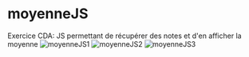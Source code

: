 # moyenneJS
Exercice CDA: JS permettant de récupérer des notes et d'en afficher la moyenne
![moyenneJS1](https://github.com/Camille-Durand/CoursJS/assets/75265358/e7c33600-9325-4b49-b61a-1dd387ba05e2)
![moyenneJS2](https://github.com/Camille-Durand/CoursJS/assets/75265358/5fb6e0fe-fef3-4076-89bd-f17ebef7eab9)
![moyenneJS3](https://github.com/Camille-Durand/CoursJS/assets/75265358/db355771-8a5f-4632-b5d7-712ba39f965e)
